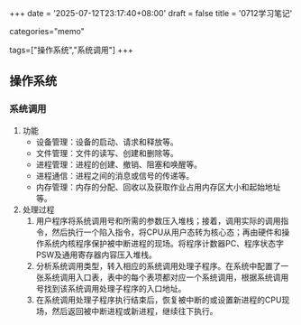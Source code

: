 +++
date = '2025-07-12T23:17:40+08:00'
draft = false
title = '0712学习笔记'

categories="memo"

tags=["操作系统","系统调用"]
+++

## 操作系统

### 系统调用

1. 功能
   * 设备管理：设备的启动、请求和释放等。
   * 文件管理：文件的读写、创建和删除等。
   * 进程管理：进程的创建、撤销、阻塞和唤醒等。
   * 进程通信：进程之间的消息或信号的传递等。
   * 内存管理：内存的分配、回收以及获取作业占用内存区大小和起始地址等。
2. 处理过程
   1. 用户程序将系统调用号和所需的参数压入堆栈；接着，调用实际的调用指令，然后执行一个陷入指令，将CPU从用户态转为核心态；再由硬件和操作系统内核程序保护被中断进程的现场。将程序计数器PC、程序状态字PSW及通用寄存器内容压入堆栈。
   2. 分析系统调用类型，转入相应的系统调用处理子程序。在系统中配置了一张系统调用入口表，表中的每个表项都对应一个系统调用，根据系统调用号找到该系统调用处理子程序的入口地址。
   3. 在系统调用处理子程序执行结束后，恢复被中断的或设置新进程的CPU现场，然后返回被中断进程或新进程，继续往下执行。
